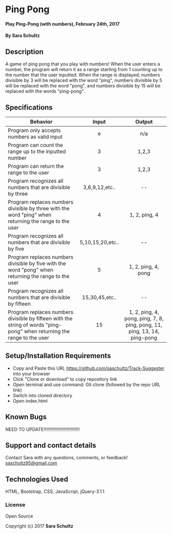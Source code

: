 # Ping Pong

#### Play Ping-Pong (with numbers), February 24th, 2017

#### By Sara Schultz

## Description

A game of ping pong that you play with numbers! When the user enters a number, the program will return it as a range starting from 1 counting up to the number that the user inputted. When the range is displayed; numbers divisible by 3 will be replaced with the word "ping", numbers divisible by 5 will be replaced with the word "pong", and numbers divisible by 15 will be replaced with the words "ping-pong".

## Specifications
| Behavior | Input | Output |
|----------|:-----:|:------:|
|Program only accepts numbers as valid input| e | n/a |
|Program can count the range up to the inputted number| 3 | 1,2,3 |
|Program can return the range to the user | 3 | 1,2,3 |
|Program recognizes all numbers that are divisible by three| 3,6,9,12,etc..| -- |
|Program replaces numbers divisible by three with the word "ping" when returning the range to the user | 4 | 1, 2, ping, 4 |
|Program recognizes all numbers that are divisible by five| 5,10,15,20,etc.. | -- |
|Program replaces numbers divisible by five with the word "pong" when returning the range to the user| 5 | 1, 2, ping, 4, pong |
|Program recognizes all numbers that are divisible by fifteen| 15,30,45,etc.. | -- |
|Program replaces numbers divisible by fifteen with the string of words "ping-pong" when returning the range to the user| 15 | 1, 2, ping, 4, pong, ping, 7, 8, ping, pong, 11, ping, 13, 14, ping-pong |

## Setup/Installation Requirements

* Copy and Paste this URL https://github.com/saschultz/Track-Suggester into your browser
* Click "Clone or download" to copy repository link
* Open terminal and use command: Git clone (followed by the repo URL link)
* Switch into cloned directory
* Open index.html

## Known Bugs

NEED TO UPDATE!!!!!!!!!!!!!!!!!!!!!!!!!!!!

## Support and contact details

Contact Sara with any questions, comments, or feedback!
saschultz95@gmail.com

## Technologies Used

HTML, Bootstrap, CSS, JavaScript, jQuery-3.1.1

### License

Open Source

Copyright (c) 2017 **Sara Schultz**
